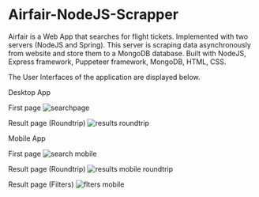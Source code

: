 # Airfair-NodeJS-Scrapper
Airfair is a Web App that searches for flight tickets. Implemented with two servers (NodeJS and Spring). This server is scraping data asynchronously from website and store them to a MongoDB database. Built with NodeJS, Express framework, Puppeteer framework, MongoDB, HTML, CSS.

The User Interfaces of the application are displayed below.

Desktop App

First page
![searchpage](https://user-images.githubusercontent.com/30151515/45628522-f1407d00-ba9c-11e8-8edf-53cbcd563520.png)

Result page (Roundtrip)
![results roundtrip](https://user-images.githubusercontent.com/30151515/45628563-01585c80-ba9d-11e8-9ca3-2760b7c59613.png)


Mobile App

First page
![search mobile](https://user-images.githubusercontent.com/30151515/45628462-d0782780-ba9c-11e8-8ff7-0795e86ad7a2.png)

Result page (Roundtrip)
![results mobile roundtrip](https://user-images.githubusercontent.com/30151515/45628556-ff8e9900-ba9c-11e8-8ebc-56dd6691538b.png)

Result page (Filters)
![flters mobile](https://user-images.githubusercontent.com/30151515/45628597-103f0f00-ba9d-11e8-8ded-cb56c66f1094.png)
